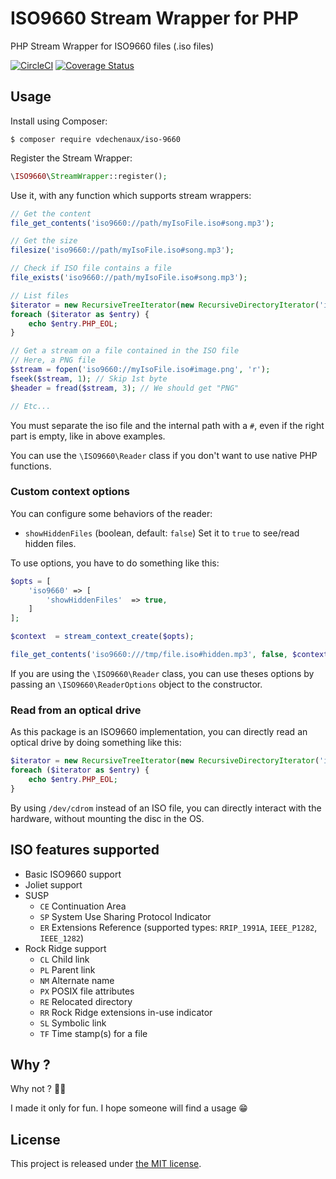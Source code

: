 # ISO9660 Stream Wrapper for PHP

PHP Stream Wrapper for ISO9660 files (.iso files)

[![CircleCI](https://dl.circleci.com/status-badge/img/gh/vdechenaux/iso-9660/tree/master.svg?style=svg)](https://dl.circleci.com/status-badge/redirect/gh/vdechenaux/iso-9660/tree/master)
[![Coverage Status](https://coveralls.io/repos/github/vdechenaux/iso-9660/badge.svg?branch=master)](https://coveralls.io/github/vdechenaux/iso-9660?branch=master)

## Usage

Install using Composer:

```
$ composer require vdechenaux/iso-9660
```

Register the Stream Wrapper:

```php
\ISO9660\StreamWrapper::register();
```

Use it, with any function which supports stream wrappers:

```php
// Get the content
file_get_contents('iso9660://path/myIsoFile.iso#song.mp3');

// Get the size
filesize('iso9660://path/myIsoFile.iso#song.mp3');

// Check if ISO file contains a file
file_exists('iso9660://path/myIsoFile.iso#song.mp3');

// List files
$iterator = new RecursiveTreeIterator(new RecursiveDirectoryIterator('iso9660://myIsoFile.iso#'));
foreach ($iterator as $entry) {
    echo $entry.PHP_EOL;
}

// Get a stream on a file contained in the ISO file
// Here, a PNG file
$stream = fopen('iso9660://myIsoFile.iso#image.png', 'r');
fseek($stream, 1); // Skip 1st byte
$header = fread($stream, 3); // We should get "PNG"

// Etc...
```

You must separate the iso file and the internal path with a `#`, even if the right part is empty, like in above examples.

You can use the `\ISO9660\Reader` class if you don't want to use native PHP functions.

### Custom context options

You can configure some behaviors of the reader:
- `showHiddenFiles` (boolean, default: `false`) Set it to `true` to see/read hidden files.

To use options, you have to do something like this:

```php
$opts = [
    'iso9660' => [
        'showHiddenFiles'  => true,
    ]
];

$context  = stream_context_create($opts);

file_get_contents('iso9660:///tmp/file.iso#hidden.mp3', false, $context);
```

If you are using the `\ISO9660\Reader` class, you can use theses options by passing an `\ISO9660\ReaderOptions` object to the constructor.

### Read from an optical drive

As this package is an ISO9660 implementation, you can directly read an optical drive by doing something like this:

```php
$iterator = new RecursiveTreeIterator(new RecursiveDirectoryIterator('iso9660:///dev/cdrom#'));
foreach ($iterator as $entry) {
    echo $entry.PHP_EOL;
}
```

By using `/dev/cdrom` instead of an ISO file, you can directly interact with the hardware, without mounting the disc in the OS.

## ISO features supported

- Basic ISO9660 support
- Joliet support
- SUSP
    - `CE` Continuation Area
    - `SP` System Use Sharing Protocol Indicator
    - `ER` Extensions Reference (supported types: `RRIP_1991A`, `IEEE_P1282`, `IEEE_1282`)
- Rock Ridge support
    - `CL` Child link
    - `PL` Parent link
    - `NM` Alternate name
    - `PX` POSIX file attributes
    - `RE` Relocated directory
    - `RR` Rock Ridge extensions in-use indicator
    - `SL` Symbolic link
    - `TF` Time stamp(s) for a file

## Why ?

Why not ? 🤷‍♂️

I made it only for fun. I hope someone will find a usage 😁

## License

This project is released under [the MIT license](LICENSE).
